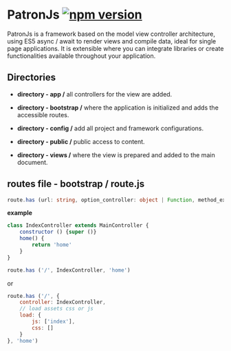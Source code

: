 # PatronJs [![npm version](https://badge.fury.io/js/jspatron.svg)](https://badge.fury.io/js/jspatron)

PatronJs is a framework based on the model view controller architecture, using ES5 async / await to render views and compile data, ideal for single page applications.
It is extensible where you can integrate libraries or create functionalities available throughout your application.


## Directories

- **directory - app /**
all controllers for the view are added.

- **directory - bootstrap /**
where the application is initialized and adds the accessible routes.

- **directory - config /**
add all project and framework configurations.

- **directory - public /**
public access to content.

- **directory - views /**
where the view is prepared and added to the main document.

## routes file - bootstrap / route.js


```typescript
route.has (url: string, option_controller: object | Function, method_execute: string)
```

**example**
```javascript
class IndexController extends MainController {
    constructor () {super ()}
    home() {
        return 'home'
    }
}

route.has ('/', IndexController, 'home')
```
or
```javascript
route.has ('/', {
    controller: IndexController,
    // load assets css or js
    load: {
        js: ['index'],
        css: []
    }
}, 'home')
```